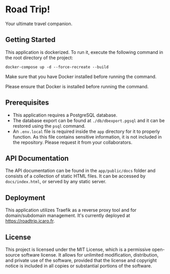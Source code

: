 # Road Trip!

Your ultimate travel companion.

## Getting Started

This application is dockerized. To run it, execute the following command in the root directory of the project:

`docker-compose up -d --force-recreate --build`

Make sure that you have Docker installed before running the command.

Please ensure that Docker is installed before running the command.

## Prerequisites

- This application requires a PostgreSQL database.
- The database export can be found at `./db/dbexport.pgsql` and it can be restored using the `psql` command.
- An `.env.local` file is required inside the `app` directory for it to properly function. As this file contains sensitive information, it is not included in the repository. Please request it from your collaborators.

## API Documentation

The API documentation can be found in the `app/public/docs` folder and consists of a collection of static HTML files. It can be accessed by `docs/index.html`, or served by any static server.

## Deployment

This application utilizes Traefik as a reverse proxy tool and for domain/subdomain management. It's currently deployed at https://roadtrip.icaro.fr.

## License

This project is licensed under the MIT License, which is a permissive open-source software license. It allows for unlimited modification, distribution, and private use of the software, provided that the license and copyright notice is included in all copies or substantial portions of the software.
